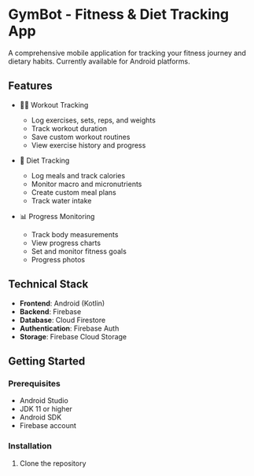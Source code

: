 # GymBot - Fitness & Diet Tracking App

A comprehensive mobile application for tracking your fitness journey and dietary habits. Currently available for Android platforms.

## Features

- 🏋️‍♂️ Workout Tracking
  - Log exercises, sets, reps, and weights
  - Track workout duration
  - Save custom workout routines
  - View exercise history and progress

- 🥗 Diet Tracking
  - Log meals and track calories
  - Monitor macro and micronutrients
  - Create custom meal plans
  - Track water intake

- 📊 Progress Monitoring
  - Track body measurements
  - View progress charts
  - Set and monitor fitness goals
  - Progress photos

## Technical Stack

- **Frontend**: Android (Kotlin)
- **Backend**: Firebase
- **Database**: Cloud Firestore
- **Authentication**: Firebase Auth
- **Storage**: Firebase Cloud Storage

## Getting Started

### Prerequisites
- Android Studio
- JDK 11 or higher
- Android SDK
- Firebase account

### Installation
1. Clone the repository